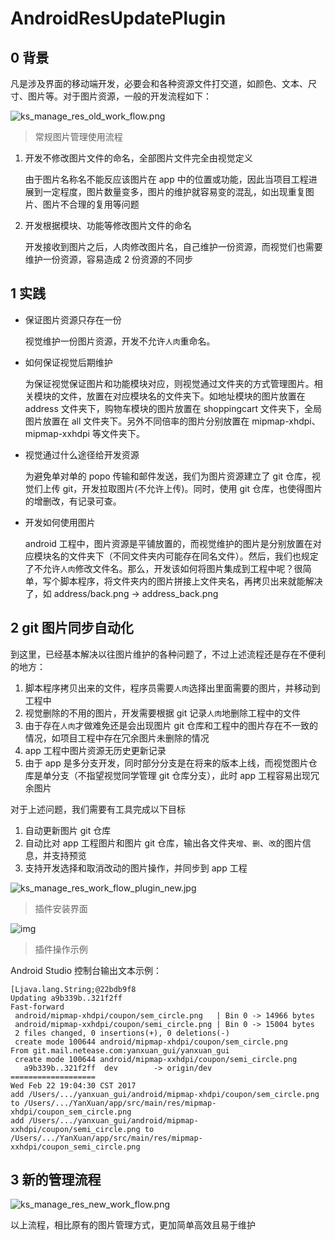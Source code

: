 # AndroidResUpdatePlugin

## 0 背景

凡是涉及界面的移动端开发，必要会和各种资源文件打交道，如颜色、文本、尺寸、图片等。对于图片资源，一般的开发流程如下：

![ks_manage_res_old_work_flow.png](https://upload-images.jianshu.io/upload_images/2282248-195abf5e4627dc34.png?imageMogr2/auto-orient/strip%7CimageView2/2/w/1240)

>常规图片管理使用流程

1. 开发不修改图片文件的命名，全部图片文件完全由视觉定义

	由于图片名称名不能反应该图片在 app 中的位置或功能，因此当项目工程进展到一定程度，图片数量变多，图片的维护就容易变的混乱，如出现重复图片、图片不合理的复用等问题

2. 开发根据模块、功能等修改图片文件的命名

	开发接收到图片之后，人肉修改图片名，自己维护一份资源，而视觉们也需要维护一份资源，容易造成 2 份资源的不同步

## 1 实践

* 保证图片资源只存在一份

	视觉维护一份图片资源，开发不允许`人肉`重命名。

* 如何保证视觉后期维护

	为保证视觉保证图片和功能模块对应，则视觉通过文件夹的方式管理图片。相关模块的文件，放置在对应模块名的文件夹下。如地址模块的图片放置在 address 文件夹下，购物车模块的图片放置在 shoppingcart 文件夹下，全局图片放置在 all 文件夹下。另外不同倍率的图片分别放置在 mipmap-xhdpi、mipmap-xxhdpi 等文件夹下。

* 视觉通过什么途径给开发资源

	为避免单对单的 popo 传输和邮件发送，我们为图片资源建立了 git 仓库，视觉们上传 git，开发拉取图片(不允许上传)。同时，使用 git 仓库，也使得图片的增删改，有记录可查。

* 开发如何使用图片

	android 工程中，图片资源是平铺放置的，而视觉维护的图片是分别放置在对应模块名的文件夹下（不同文件夹内可能存在同名文件）。然后，我们也规定了不允许`人肉`修改文件名。那么，开发该如何将图片集成到工程中呢？很简单，写个脚本程序，将文件夹内的图片拼接上文件夹名，再拷贝出来就能解决了，如 address/back.png → address_back.png

## 2 git 图片同步自动化

到这里，已经基本解决以往图片维护的各种问题了，不过上述流程还是存在不便利的地方：
	
1. 脚本程序拷贝出来的文件，程序员需要`人肉`选择出里面需要的图片，并移动到工程中
2. 视觉删除的不用的图片，开发需要根据 git 记录`人肉`地删除工程中的文件
3. 由于存在`人肉`才做难免还是会出现图片 git 仓库和工程中的图片存在不一致的情况，如项目工程中存在冗余图片未删除的情况
4. app 工程中图片资源无历史更新记录
5. 由于 app 是多分支开发，同时部分分支是在将来的版本上线，而视觉图片仓库是单分支（不指望视觉同学管理 git 仓库分支），此时 app 工程容易出现冗余图片

对于上述问题，我们需要有工具完成以下目标

1. 自动更新图片 git 仓库
2. 自动比对 app 工程图片和图片 git 仓库，输出各文件夹`增`、`删`、`改`的图片信息，并支持预览
3. 支持开发选择和取消改动的图片操作，并同步到 app 工程

![ks_manage_res_work_flow_plugin_new.jpg](https://upload-images.jianshu.io/upload_images/2282248-1b096df9293e623e.jpg?imageMogr2/auto-orient/strip%7CimageView2/2/w/1240)

>插件安装界面

![img](https://upload-images.jianshu.io/upload_images/2282248-cbb8f0aab3f55594.gif?imageMogr2/auto-orient/strip)

>插件操作示例

Android Studio 控制台输出文本示例：

```
[Ljava.lang.String;@22bdb9f8
Updating a9b339b..321f2ff
Fast-forward
 android/mipmap-xhdpi/coupon/sem_circle.png   | Bin 0 -> 14966 bytes
 android/mipmap-xxhdpi/coupon/semi_circle.png | Bin 0 -> 15004 bytes
 2 files changed, 0 insertions(+), 0 deletions(-)
 create mode 100644 android/mipmap-xhdpi/coupon/sem_circle.png
From git.mail.netease.com:yanxuan_gui/yanxuan_gui
 create mode 100644 android/mipmap-xxhdpi/coupon/semi_circle.png
   a9b339b..321f2ff  dev        -> origin/dev
===================
Wed Feb 22 19:04:30 CST 2017
add /Users/.../yanxuan_gui/android/mipmap-xhdpi/coupon/sem_circle.png to /Users/.../YanXuan/app/src/main/res/mipmap-xhdpi/coupon_sem_circle.png
add /Users/.../yanxuan_gui/android/mipmap-xxhdpi/coupon/semi_circle.png to /Users/.../YanXuan/app/src/main/res/mipmap-xxhdpi/coupon_semi_circle.png
```

## 3 新的管理流程

![ks_manage_res_new_work_flow.png](https://upload-images.jianshu.io/upload_images/2282248-0a7702970e12b510.png?imageMogr2/auto-orient/strip%7CimageView2/2/w/1240)

以上流程，相比原有的图片管理方式，更加简单高效且易于维护